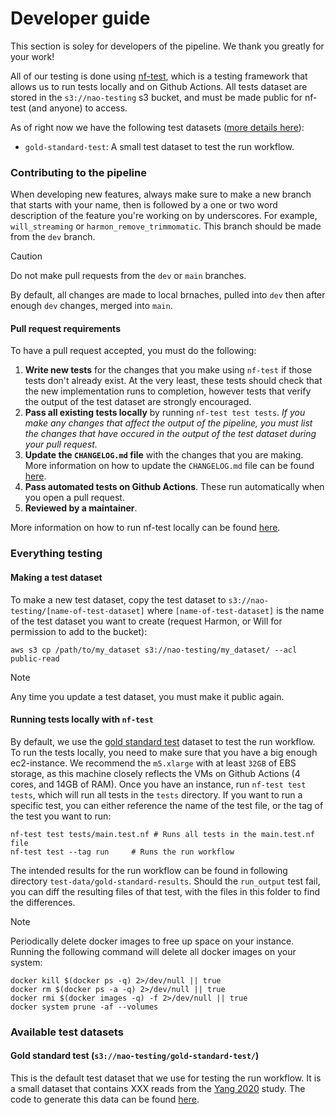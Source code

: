 # Developer guide
This section is soley for developers of the pipeline. We thank you greatly for your work!

All of our testing is done using [nf-test](https://www.nf-test.com/), which is a testing framework that allows us to run tests locally and on Github Actions. All tests dataset are stored in the `s3://nao-testing` s3 bucket, and must be made public for nf-test (and anyone) to access. 

As of right now we have the following test datasets ([more details here](#available-test-datasets)):

- `gold-standard-test`: A small test dataset to test the run workflow.

### Contributing to the pipeline

When developing new features, always make sure to make a new branch that starts with your name, then is followed by a one or two word description of the feature you're working on by underscores. For example, `will_streaming` or `harmon_remove_trimmomatic`. This branch should be made from the `dev` branch.

>[!CAUTION]
> Do not make pull requests from the `dev` or `main` branches.

By default, all changes are made to local brnaches, pulled into `dev` then after enough `dev` changes, merged into `main`.

#### Pull request requirements

To have a pull request accepted, you must do the following:

1. **Write new tests** for the changes that you make using `nf-test` if those tests don't already exist. At the very least, these tests should check that the new implementation runs to completion, however tests that verify the output of the test dataset are strongly encouraged.
2. **Pass all existing tests locally** by running `nf-test test tests`. *If you make any changes that affect the output of the pipeline, you must list the changes that have occured in the output of the test dataset during your pull request.*
3. **Update the `CHANGELOG.md` file** with the changes that you are making. More information on how to update the `CHANGELOG.md` file can be found [here](./version_schema.md).
4. **Pass automated tests on Github Actions**. These run automatically when you open a pull request.
5. **Reviewed by a maintainer**.

More information on how to run nf-test locally can be found [here](#running-tests-locally-with-nf-test).

### Everything testing

#### Making a test dataset

To make a new test dataset, copy the test dataset to `s3://nao-testing/[name-of-test-dataset]` where `[name-of-test-dataset]` is the name of the test dataset you want to create (request Harmon, or Will for permission to add to the bucket):

```
aws s3 cp /path/to/my_dataset s3://nao-testing/my_dataset/ --acl public-read
```

> [!NOTE]
> Any time you update a test dataset, you must make it public again.

#### Running tests locally with `nf-test`

By default, we use the [gold standard test](#gold-standard-test-s3nao-testinggold-standard-test) dataset to test the run workflow. To run the tests locally, you need to make sure that you have a big enough ec2-instance. We recommend the `m5.xlarge` with at least `32GB` of EBS storage, as this machine closely reflects the VMs on Github Actions (4 cores, and 14GB of RAM). Once you have an instance, run `nf-test test tests`, which will run all tests in the `tests` directory. If you want to run a specific test, you can either reference the name of the test file, or the tag of the test you want to run:

```
nf-test test tests/main.test.nf # Runs all tests in the main.test.nf file
nf-test test --tag run     # Runs the run workflow
```

The intended results for the run workflow can be found in following directory `test-data/gold-standard-results`. Should the `run_output` test fail, you can diff the resulting files of that test, with the files in this folder to find the differences.

> [!NOTE]
> Periodically delete docker images to free up space on your instance. Running the following command will delete all docker images on your system:
> ```
> docker kill $(docker ps -q) 2>/dev/null || true
> docker rm $(docker ps -a -q) 2>/dev/null || true
> docker rmi $(docker images -q) -f 2>/dev/null || true
> docker system prune -af --volumes
> ```

### Available test datasets

#### Gold standard test (`s3://nao-testing/gold-standard-test/`)
This is the default test dataset that we use for testing the run workflow. It is a small dataset that contains XXX reads from the [Yang 2020](https://www.sciencedirect.com/science/article/abs/pii/S0048969720358514?via%3Dihub) study. The code to generate this data can be found [here](https://github.com/naobservatory/generate-test-dataset/tree/harmon-dev-edits).